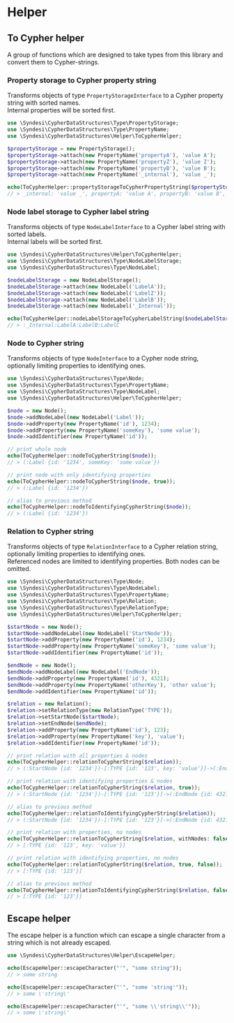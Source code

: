 # Helper

## To Cypher helper

A group of functions which are designed to take types from this library and convert them to Cypher-strings.

### Property storage to Cypher property string

Transforms objects of type `PropertyStorageInterface` to a Cypher property string with sorted names.  
Internal properties will be sorted first.

```php
use \Syndesi\CypherDataStructures\Type\PropertyStorage;
use \Syndesi\CypherDataStructures\Type\PropertyName;
use \Syndesi\CypherDataStructures\Helper\ToCypherHelper;

$propertyStorage = new PropertyStorage();
$propertyStorage->attach(new PropertyName('propertyA'), 'value A');
$propertyStorage->attach(new PropertyName('propertyZ'), 'value Z');
$propertyStorage->attach(new PropertyName('propertyB'), 'value B');
$propertyStorage->attach(new PropertyName('_internal'), 'value _');

echo(ToCypherHelper::propertyStorageToCypherPropertyString($propertyStorage));
// > _internal: 'value _', propertyA: 'value A', propertyB: 'value B', propertyZ: 'property Z'
```

### Node label storage to Cypher label string

Transforms objects of type `NodeLabelInterface` to a Cypher label string with sorted labels.  
Internal labels will be sorted first.

```php
use \Syndesi\CypherDataStructures\Helper\ToCypherHelper;
use \Syndesi\CypherDataStructures\Type\NodeLabelStorage;
use \Syndesi\CypherDataStructures\Type\NodeLabel;

$nodeLabelStorage = new NodeLabelStorage();
$nodeLabelStorage->attach(new NodeLabel('LabelA'));
$nodeLabelStorage->attach(new NodeLabel('LabelZ'));
$nodeLabelStorage->attach(new NodeLabel('LabelB'));
$nodeLabelStorage->attach(new NodeLabel('_Internal'));

echo(ToCypherHelper::nodeLabelStorageToCypherLabelString($nodeLabelStorage));
// > :_Internal:LabelA:LabelB:LabelC
```

### Node to Cypher string

Transforms objects of type `NodeInterface` to a Cypher node string, optionally limiting properties to identifying
ones.

```php
use \Syndesi\CypherDataStructures\Type\Node;
use \Syndesi\CypherDataStructures\Type\PropertyName;
use \Syndesi\CypherDataStructures\Type\NodeLabel;
use \Syndesi\CypherDataStructures\Helper\ToCypherHelper;

$node = new Node();
$node->addNodeLabel(new NodeLabel('Label'));
$node->addProperty(new PropertyName('id'), 1234);
$node->addProperty(new PropertyName('someKey'), 'some value');
$node->addIdentifier(new PropertyName('id'));

// print whole node
echo(ToCypherHelper::nodeToCypherString($node));
// > (:Label {id: '1234', someKey: 'some value'})

// print node with only identifying properties
echo(ToCypherHelper::nodeToCypherString($node, true));
// > (:Label {id: '1234'})

// alias to previous method
echo(ToCypherHelper::nodeToIdentifyingCypherString($node));
// > (:Label {id: '1234'})
```

### Relation to Cypher string

Transforms objects of type `RelationInterface` to a Cypher relation string, optionally limiting properties to
identifying ones.  
Referenced nodes are limited to identifying properties. Both nodes can be omitted.

```php
use \Syndesi\CypherDataStructures\Type\Node;
use \Syndesi\CypherDataStructures\Type\NodeLabel;
use \Syndesi\CypherDataStructures\Type\PropertyName;
use \Syndesi\CypherDataStructures\Type\Relation;
use \Syndesi\CypherDataStructures\Type\RelationType;
use \Syndesi\CypherDataStructures\Helper\ToCypherHelper;

$startNode = new Node();
$startNode->addNodeLabel(new NodeLabel('StartNode'));
$startNode->addProperty(new PropertyName('id'), 1234);
$startNode->addProperty(new PropertyName('someKey'), 'some value');
$startNode->addIdentifier(new PropertyName('id'));

$endNode = new Node();
$endNode->addNodeLabel(new NodeLabel('EndNode'));
$endNode->addProperty(new PropertyName('id'), 4321);
$endNode->addProperty(new PropertyName('otherKey'), 'other value');
$endNode->addIdentifier(new PropertyName('id'));

$relation = new Relation();
$relation->setRelationType(new RelationType('TYPE'));
$relation->setStartNode($startNode);
$relation->setEndNode($endNode);
$relation->addProperty(new PropertyName('id'), 123);
$relation->addProperty(new PropertyName('key'), 'value');
$relation->addIdentifier(new PropertyName('id'));

// print relation with all properties & nodes
echo(ToCypherHelper::relationToCypherString($relation));
// > (:StartNode {id: '1234'})-[:TYPE {id: '123', key: 'value'}]->(:EndNode {id: 4321})

// print relation with identifying properties & nodes
echo(ToCypherHelper::relationToCypherString($relation, true));
// > (:StartNode {id: '1234'})-[:TYPE {id: '123'}]->(:EndNode {id: 4321})

// alias to previous method
echo(ToCypherHelper::relationToIdentifyingCypherString($relation));
// > (:StartNode {id: '1234'})-[:TYPE {id: '123'}]->(:EndNode {id: 4321})

// print relation with properties, no nodes
echo(ToCypherHelper::relationToCypherString($relation, withNodes: false));
// > [:TYPE {id: '123', key: 'value'}]

// print relation with identifying properties, no nodes
echo(ToCypherHelper::relationToCypherString($relation, true, false));
// > [:TYPE {id: '123'}]

// alias to previous method
echo(ToCypherHelper::relationToIdentifyingCypherString($relation, false));
// > [:TYPE {id: '123'}]
```

## Escape helper

The escape helper is a function which can escape a single character from a string which is not already escaped.

```php
use \Syndesi\CypherDataStructures\Helper\EscapeHelper;

echo(EscapeHelper::escapeCharacter("'", "some string"));
// > some string

echo(EscapeHelper::escapeCharacter("'", "some 'string'"));
// > some \'string\'

echo(EscapeHelper::escapeCharacter("'", "some \\'string\\'"));
// > some \'string\'
```
